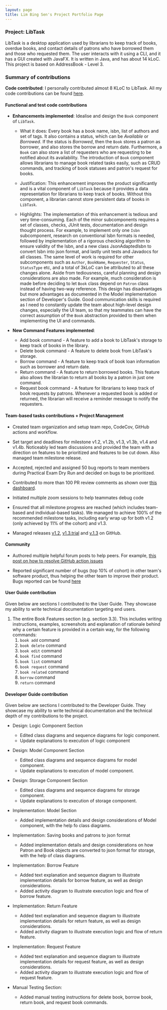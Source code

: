 ```yaml
---
layout: page
title: Lim Bing Sen's Project Portfolio Page
---
```


### Project: LibTask

LibTask is a desktop application used by librarians to keep track of books, overdue books, and contact details of patrons who have borrowed them and those who requested them. The user interacts with it using a CLI, and it has a GUI created with JavaFX. It is written in Java, and has about 14 kLoC. This project is based on AddressBook - Level 3.

### Summary of contributions

**Code contributed**: I personally contributed almost 8 KLoC to LibTask. All my code contributions can be found [here](https://nus-cs2103-ay2122s2.github.io/tp-dashboard/?search=bingsen&sort=totalCommits%20dsc&sortWithin=title&timeframe=commit&mergegroup=&groupSelect=groupByAuthors&breakdown=true&checkedFileTypes=docs~functional-code~test-code~other&since=2022-02-18&tabOpen=true&tabType=authorship&tabAuthor=bingsen0806&tabRepo=AY2122S2-CS2103T-W14-1%2Ftp%5Bmaster%5D&authorshipIsMergeGroup=false&authorshipFileTypes=docs~functional-code~test-code~other&authorshipIsBinaryFileTypeChecked=false).

#### Functional and test code contributions

* **Enhancements implemented**: Idealise and design the `Book` component of `LibTask`.
  * What it does: Every book has a book name, isbn, list of authors and set of tags. It also contains a status, which can be _Available_ or _Borrowed_. If the status is _Borrowed_, then the `Book` stores a patron as borrower, and also stores the borrow and return date. Furthermore, a `Book` can also store a list of requesters who are requesting to be notified about its availability. The introduction of `Book` component allows librarians to manage book related tasks easily, such as CRUD commands, and tracking of book statuses and patron's request for books.

  * Justification: This enhancement improves the product significantly and is a vital component of `LibTask` because it provides a data representation for librarians to keep track of books. Without this component, a librarian cannot store persistent data of books in `LibTask`.

  * Highlights: The implementation of this enhancement is tedious and very time-consuming. Each of the minor subcomponents requires a set of classes, checks, JUnit tests, documentation and design thought process. For example, to implement only one `Isbn` subcomponent, research on conventional Isbn formats is needed, followed by implementation of a rigorous checking algorithm to ensure validity of the Isbn, and a new class JsonAdaptedIsbn to convert Isbn into json format, and lastly unit tests and Javadocs for all classes. The same level of work is required for other subcomponents such as `Author`, `BookName`, `Requester`, `Status`, `StatusType` etc, and a total of 3kLoC can be attributed to all these changes alone. Aside from tediousness, careful planning and design considerations are also made. For example, much consideration is made before deciding to let `Book` class depend on `Patron` class instead of having two-way reference. This design has disadvantages but more advantages as documented in the Model implementation section of Developer's Guide. Good communication skills is required as I need to constantly update the team about high-level design changes, especially the UI team, so that my teammates can have the correct assumption of the `Book` abstraction provided to them when implementing the UI and commands.

* **New Command Features implemented**:
  * Add book command - A feature to add a book to LibTask's storage to keep track of books in the library.
  * Delete book command - A feature to delete book from LibTask's storage.
  * Borrow command - A feature to keep track of book loan information such as borrower and return date.
  * Return command - A feature to return borrowed books. This feature also allows the librarian to return all books by a patron in just one command.
  * Request book command - A feature for librarians to keep track of book requests by patrons. Whenever a requested book is added or returned, the librarian will receive a reminder message to notify the requesters.

#### Team-based tasks contributions + Project Management

* Created team organization and setup team repo, CodeCov, GitHub actions and workflow.

* Set target and deadlines for milestone v1.2, v1.2b, v1.3, v1.3b, v1.4 and v1.4b. Noticeably led team discussions and provided the team with a direction on features to be prioritized and features to be cut down. Also managed team milestone release.

* Accepted, rejected and assigned 50 bug reports to team members during Practical Exam Dry Run and decided on bugs to be prioritized.

* Contributed to more than 100 PR review comments as shown over [this dashboard](https://nus-cs2103-ay2122s2.github.io/dashboards/contents/tp-comments.html).

* Initiated multiple zoom sessions to help teammates debug code

* Ensured that all milestone progress are reached (which includes team-based and individual-based tasks). We managed to achieve 100% of the recommended milestone tasks, including early wrap up for both v1.2 (only achieved by 11% of the cohort) and v1.3.

* Managed releases [v1.2](https://github.com/AY2122S2-CS2103T-W14-1/tp/releases/tag/v1.2), [v1.3.trial](https://github.com/AY2122S2-CS2103T-W14-1/tp/releases/tag/v1.3.trial) and [v.1.3](https://github.com/AY2122S2-CS2103T-W14-1/tp/releases/tag/v1.3) on GitHub.

#### Community

* Authored multiple helpful forum posts to help peers. For example, [this post on how to resolve GitHub action issues](https://github.com/nus-cs2103-AY2122S2/forum/issues/115)

* Reported significant number of bugs (top 10% of cohort) in other team's software product, thus helping the other team to improve their product. Bugs reported can be found [here](https://github.com/bingsen0806/ped/issues)

#### User Guide contribution

Given below are sections I contributed to the User Guide. They showcase my ability to write technical documentation targeting end users.

1. The entire Book Features section (e.g. section 3.3). This includes writing instructions, examples, screenshots and explanation of rationale behind why a certain feature is provided in a certain way, for the following commands:
   1. `book add` command
   2. `book delete` command
   3. `book edit` command
   4. `book find` command
   5. `book list` command
   6. `book request` command
   7. `book related` command
   8. `borrow` command
   9. `return` command

#### Developer Guide contribution

Given below are sections I contributed to the Developer Guide. They showcase my ability to write technical documentation and the technical depth of my contributions to the project.

* Design: Logic Component Section
  * Edited class diagrams and sequence diagrams for logic component.
  * Update explanations to execution of logic component

* Design: Model Component Section
  * Edited class diagrams and sequence diagrams for model component.
  * Update explanations to execution of model component.

* Design: Storage Component Section
  * Edited class diagrams and sequence diagrams for storage component.
  * Update explanations to execution of storage component.

* Implementation: Model Section
  * Added implementation details and design considerations of Model component, with the help fo class diagrams.

* Implementation: Saving books and patrons to json format
  * Added implementation details and design considerations on how Patron and Book objects are converted to json format for storage, with the help of class diagrams.
   
* Implementation: Borrow Feature
  * Added text explanation and sequence diagram to illustrate implementation details for borrow feature, as well as design considerations.
  * Added activity diagram to illustrate execution logic and flow of borrow feature.

* Implementation: Return Feature
  * Added text explanation and sequence diagram to illustrate implementation details for return feature, as well as design considerations.
  * Added activity diagram to illustrate execution logic and flow of return feature.

* Implementation: Request Feature
  * Added text explanation and sequence diagram to illustrate implementation details for request feature, as well as design considerations.
  * Added activity diagram to illustrate execution logic and flow of request feature.

* Manual Testing Section:
  * Added manual testing instructions for delete book, borrow book, return book, and request book commands.

